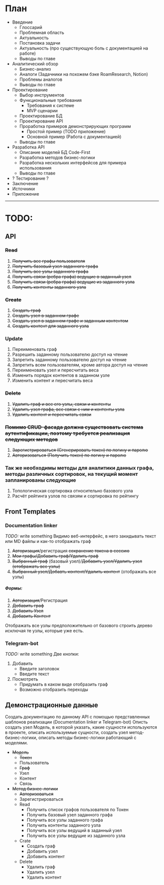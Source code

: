 # План
- Введение
    - Глоссарий
    - Проблемная область
    - Актуальность
    - Постановка задачи
    - Актуальность (про существующую боль с документацией на работе)
    - Выводы по главе
- Аналитический обзор
    - Бизнес-анализ
    - Аналоги (Задачники на похожем бэке RoamResearch, Notion)
    - Проблемы аналогов
    - Выводы по главе
- Проектирование
    - Выбор инструментов
    - Функциональные требования
        - Требования к системе
        - MVP сценарии
    - Проектирование БД
    - Проектирование API
    - Проработка примеров демонстрирующих программ
        - Простой пример (TODO приложение)
        - Основной пример (Работа с документацией)
    - Выводы по главе
- Разработка API
    - Описание моделей БД Code-First
    - Разработка методов бизнес-логики
    - Разработка нескольких интерфейсов для примера использования
    - Выводы по главе
- ? Тестирование ?
- Заключение
- Источники
- Приложение

---
# TODO:
## API
### ~~Read~~
1.	~~Получить все графы пользователя~~
2.	~~Получить базовый узел заданного графа~~
3.	~~Получить все узлы заданного графа~~
4.	~~Получить связи (ребра графа) ведущие в заданный узел~~
5.	~~Получить связи (ребра графа) ведущие из заданного узла~~
6.	~~Получить контенты заданного узла~~

### ~~Create~~
1.	~~Создать граф~~
2.	~~Создать узел в заданном графе~~
3.	~~Создать узел в заданном графе и заданным контентом~~
4.	~~Создать контент для заданного узла~~

### Update
1.	Переименовать граф
2.	Разрешить заданному пользователю доступ на чтение
3.	Запретить заданному пользователю доступ на чтение
4.	Запретить всем пользователям, кроме автора доступ на чтение
5.	Переименовать узел и пересчитать веса
6.	Изменить порядок контентов в заданном узле
7.	Изменить контент и пересчитать веса

### ~~Delete~~
1.	~~Удалить граф и все его узлы, связи и контенты~~
2.	~~Удалить узел графа, все связи с ним и контенты узла~~
3.	~~Удалить контент и пересчитать связи~~

### ~~Помимо CRUD-фасада должна существовать система аутентификации, поэтому требуется реализация следующих методов~~
1.	~~Зарегистрироваться (Сгенерировать токен) по логину и паролю~~
2.	~~Авторизоваться (Получить токен) по логину и паролю~~

### Так же необходимы методы для аналитики данных графа, методы различных сортировок, на текущий момент запланированы следующие
1.	Топологическая сортировка относительно базового узла
2.	Расчёт рейтинга узлов по связям и сортировка по рейтингу

## Front Templates
### Documentation linker
_TODO:_ write something
Видимо веб-интерфейс, в него закидывать текст или MD файлы и как-то отображать граф
1. ~~Авторизация~~/регистрация ~~сохранение токена в сессию~~
2. ~~Мои графы/Добавить граф/Удалить граф~~
3. ~~Выбранный граф~~ (базовый узел)/~~Добавить узел/Удалить узел~~ ~~(отображать все узлы)~~
4. ~~Выбранный узел/Добавть контент/Удалить контент~~ (отображать все узлы)

##### Формы:
1. ~~Авторизация~~/Регистрация
2. ~~Добавить граф~~
3. ~~Добавить Узел~~
4. ~~Добавить Контент~~

Отображать все узлы предположительно от базового строить дерево исключая те узлы, которые уже есть.

### Telegram-bot
_TODO:_ write something
Две кнопки:
1. Добавить
    - Введите заголовок
    - Введите текст
2. Посмотреть
    - Придумать в каком виде отобразить граф
    - Возможно отобразить переходы

## Демонстрационные данные
Создать документацию по данному API с помощью представленных шаблонов реализации (Documentation linker и Telegram-bot)
Описть создать узел Модель, в которой указать, какие сущности используются в проекте, описать используемые сущности, создать узел метод-бизнес-логики, описать методы бизнес-логики работающий с моделями.

- ~~Модель~~
    - ~~Токен~~
    - Пользователь
    - ~~Граф~~
    - Узел
    - Контент
    - Связь
- ~~Метод бизнес-логики~~
    - ~~Авторизоваться~~
    - Зарегистрироваться
    - Read
        - Получить список графов пользователя по Токен
        - Получить базовый узел заданного графа
        - Получить все узлы заданного графа
        - Получить контенты заданного узла
        - Получить все узлы ведущий в заданный узел
        - Получить все узлы ведущие из заданного узла
    - Crate
        - Создать граф
        - Добавить узел
        - Добавить контент
    - Delete
        - Удалить граф
        - Удалить узел
        - Удалить контент
